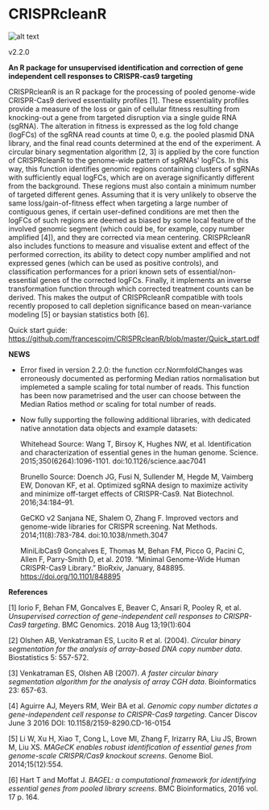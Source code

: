 # CRISPRcleanR

![alt text](https://github.com/francescojm/CRISPRcleanR/blob/master/web/CCRlogo.jpg)

v2.2.0

**An R package for unsupervised identification and correction of gene independent cell responses to CRISPR-cas9 targeting**

CRISPRcleanR is an R package for the processing of pooled genome-wide CRISPR-Cas9 derived essentiality profiles [1]. These essentiality profiles provide a measure of the loss or gain of cellular fitness resulting from knocking-out a gene from targeted disruption via a single guide RNA (sgRNA). The alteration in fitness is expressed as the log fold change (logFCs) of the sgRNA read counts at time 0, e.g. the pooled plasmid DNA library, and the final read counts determined at the end of the experiment. A circular binary segmentation algorithm [2, 3] is applied by the core function of CRISPRcleanR to the genome-wide pattern of sgRNAs' logFCs. In this way, this function identifies genomic regions containing clusters of sgRNAs with sufficiently equal logFCs, which are on average significantly different from the background. These regions must also contain a minimum number of targeted different genes. Assuming that it is very unlikely to observe the same loss/gain-of-fitness effect when targeting a large number of contiguous genes, if certain user-defined conditions are met then the logFCs of such regions are deemed as biased by some local feature of the involved genomic segment (which could be, for example, copy number amplified [4]), and they are corrected via mean centering. CRISPRcleanR also includes functions to measure and visualise extent and effect of the performed correction, its ability to detect copy number amplified and not expressed genes (which can be used as positive controls), and classification performances for a priori known sets of essential/non-essential genes of the corrected logFCs. Finally, it implements an inverse transformation function through which corrected treatment counts can be derived. This makes the output of CRISPRcleanR compatible with tools recently proposed to call depletion significance based on mean-variance modeling [5] or baysian statistics both [6].

Quick start guide:
https://github.com/francescojm/CRISPRcleanR/blob/master/Quick_start.pdf

**NEWS**
- Error fixed in version 2.2.0: the function ccr.NormfoldChanges was erroneously documented as performing Median ratios normalisation but implemeted a sample scaling for total number of reads. This function has been now parametrised and the user can choose between the Median Ratios method or scaling for total number of reads.

- Now fully supporting the following additional libraries, with dedicated native annotation data objects and example datasets:

    Whitehead
    Source: Wang T, Birsoy K, Hughes NW, et al. Identification and characterization of essential genes in the human genome. Science. 2015;350(6264):1096-1101.       doi:10.1126/science.aac7041

    Brunello
    Source: Doench JG, Fusi N, Sullender M, Hegde M, Vaimberg EW, Donovan KF, et al. Optimized sgRNA design to maximize activity and minimize off-target effects     of CRISPR-Cas9. Nat Biotechnol. 2016;34:184–91.

    GeCKO v2
    Sanjana NE, Shalem O, Zhang F. Improved vectors and genome-wide libraries for CRISPR screening. Nat Methods. 2014;11(8):783-784. doi:10.1038/nmeth.3047

    MiniLibCas9
    Gonçalves E, Thomas M, Behan FM, Picco G, Pacini C, Allen F, Parry-Smith D, et al. 2019.
    “Minimal Genome-Wide Human CRISPR-Cas9 Library.” BioRxiv, January, 848895. https://doi.org/10.1101/848895

**References**

[1] Iorio F, Behan FM, Goncalves E, Beaver C, Ansari R, Pooley R, et al. *Unsupervised correction of gene-independent cell responses to CRISPR-Cas9 targeting*. BMC Genomics. 2018 Aug 13;19(1):604

[2] Olshen AB, Venkatraman ES, Lucito R et al. (2004). *Circular binary segmentation for the analysis of array-based DNA copy number data*. Biostatistics 5: 557-572.

[3] Venkatraman ES, Olshen AB (2007). *A faster circular binary segmentation algorithm for the analysis of array CGH data*. Bioinformatics 23: 657-63.

[4] Aguirre AJ, Meyers RM, Weir BA et al. *Genomic copy number dictates a gene-independent cell response to CRISPR-Cas9 targeting*. Cancer Discov June 3 2016 DOI: 10.1158/2159-8290.CD-16-0154

[5] Li W, Xu H, Xiao T, Cong L, Love MI, Zhang F, Irizarry RA, Liu JS, Brown M, Liu XS. *MAGeCK enables robust identification of essential genes from genome-scale CRISPR/Cas9 knockout screens*. Genome Biol. 2014;15(12):554.

[6] Hart T and Moffat J. *BAGEL: a computational framework for identifying essential genes from pooled library screens*. BMC Bioinformatics, 2016 vol. 17 p. 164.
